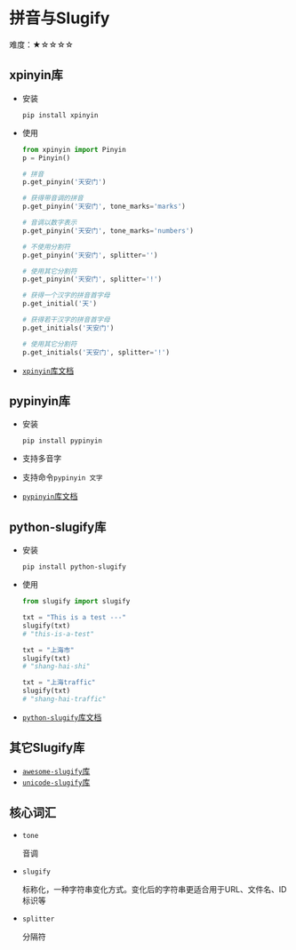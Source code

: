 # 拼音与Slugify

难度：★☆☆☆☆

## xpinyin库

- 安装

  `pip install xpinyin`

- 使用

    ```python
    from xpinyin import Pinyin
    p = Pinyin()

    # 拼音
    p.get_pinyin('天安门')

    # 获得带音调的拼音
    p.get_pinyin('天安门', tone_marks='marks')

    # 音调以数字表示
    p.get_pinyin('天安门', tone_marks='numbers')

    # 不使用分割符
    p.get_pinyin('天安门', splitter='')

    # 使用其它分割符
    p.get_pinyin('天安门', splitter='!')

    # 获得一个汉字的拼音首字母
    p.get_initial('天')

    # 获得若干汉字的拼音首字母
    p.get_initials('天安门')

    # 使用其它分割符
    p.get_initials('天安门', splitter='!')

    ```

- [`xpinyin`库文档](https://github.com/lxneng/xpinyin)

## pypinyin库

- 安装

  `pip install pypinyin`

- 支持多音字
- 支持命令`pypinyin 文字`
- [`pypinyin`库文档](https://pypinyin.readthedocs.io/zh_CN/master/installation.html)


## python-slugify库

- 安装

  `pip install python-slugify`

- 使用
    ```python
    from slugify import slugify

    txt = "This is a test ---"
    slugify(txt)
    # "this-is-a-test"

    txt = "上海市"
    slugify(txt)
    # "shang-hai-shi"

    txt = "上海traffic"
    slugify(txt)
    # "shang-hai-traffic"
    ```

- [`python-slugify`库文档](https://github.com/un33k/python-slugify)

## 其它Slugify库
- [`awesome-slugify`库](https://github.com/voronind/awesome-slugify)
- [`unicode-slugify`库](https://github.com/mozilla/unicode-slugify)

## 核心词汇

- `tone`

  音调

- `slugify`

  标称化，一种字符串变化方式。变化后的字符串更适合用于URL、文件名、ID标识等

- `splitter`

  分隔符
